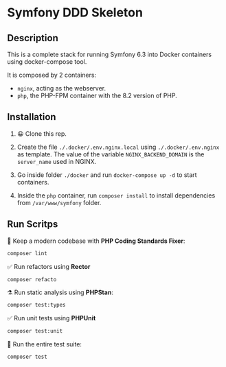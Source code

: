 # Symfony DDD Skeleton

## Description

This is a complete stack for running Symfony 6.3 into Docker containers using docker-compose tool.

It is composed by 2 containers:

- `nginx`, acting as the webserver.
- `php`, the PHP-FPM container with the 8.2 version of PHP.

## Installation

1. 😀 Clone this rep.

2. Create the file `./.docker/.env.nginx.local` using `./.docker/.env.nginx` as template. The value of the variable `NGINX_BACKEND_DOMAIN` is the `server_name` used in NGINX.

3. Go inside folder `./docker` and run `docker-compose up -d` to start containers.

4. Inside the `php` container, run `composer install` to install dependencies from `/var/www/symfony` folder.

## Run Scritps

🧹 Keep a modern codebase with **PHP Coding Standards Fixer**:
```bash
composer lint
```

✅ Run refactors using **Rector**
```bash
composer refacto
```

⚗️ Run static analysis using **PHPStan**:
```bash
composer test:types
```

✅ Run unit tests using **PHPUnit**
```bash
composer test:unit
```

🚀 Run the entire test suite:
```bash
composer test
```

